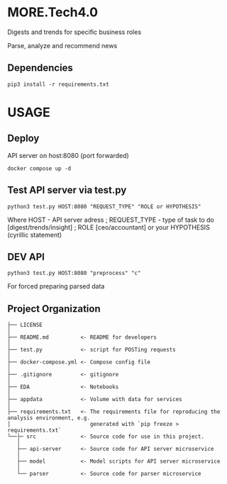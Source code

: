 # MORE.Tech4.0
Digests and trends for specific business roles

Parse, analyze and recommend news

## Dependencies
```
pip3 install -r requirements.txt
```
# USAGE
## Deploy
API server on host:8080 (port forwarded)
```
docker compose up -d
```

## Test API server via test.py
```
python3 test.py HOST:8080 "REQUEST_TYPE" "ROLE or HYPOTHESIS"
```
Where HOST - API server adress ; REQUEST_TYPE - type of task to do [digest/trends/insight] ; ROLE [ceo/accountant] or your HYPOTHESIS (cyrillic statement)

## DEV API
```
python3 test.py HOST:8080 "preprocess" "c"
```
For forced preparing parsed data 


Project Organization
------------

    ├── LICENSE
    │
    ├── README.md          <- README for developers
    │
    ├── test.py            <- script for POSTing requests
    │
    ├── docker-compose.yml <- Compose config file
    │
    ├── .gitignore         <- gitignore
    │
    ├── EDA                <- Notebooks
    │
    ├── appdata            <- Volume with data for services
    │
    ├── requirements.txt   <- The requirements file for reproducing the analysis environment, e.g.
    │                         generated with `pip freeze > requirements.txt`
    └──├─ src              <- Source code for use in this project.
       │
       ├── api-server      <- Source code for API server microservice
       │
       ├── model           <- Model scripts for API server microservice
       │
       └── parser          <- Source code for parser microservice
       